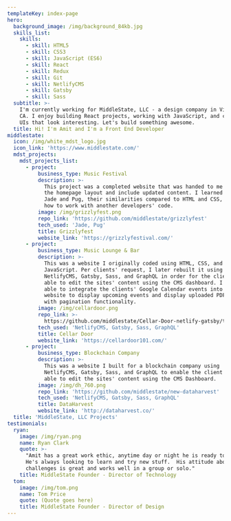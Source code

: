 ```yaml
---
templateKey: index-page
hero:
  background_image: /img/background_84kb.jpg
  skills_list:
    skills:
      - skill: HTML5
      - skill: CSS3
      - skill: JavaScript (ES6)
      - skill: React
      - skill: Redux
      - skill: Git
      - skill: NetlifyCMS
      - skill: Gatsby
      - skill: Sass
  subtitle: >-
    I'm currently working for MiddleState, LLC - a design company in Visalia,
    CA. I enjoy building React projects, working with JavaScript, and creating
    UIs that look interesting. Let's build something awesome.  
  title: Hi! I'm Amit and I'm a Front End Developer
middlestate:
  icon: /img/white_mdst_logo.jpg
  icon_link: 'https://www.middlestate.com/'
  mdst_projects:
    mdst_projects_list:
      - project:
          business_type: Music Festival
          description: >-
            This project was a completed website that was handed to me to revamp
            the homepage layout and include updated content. I learned about
            Jade and Pug, their similarities compared to HTML and CSS, and also
            how to work with another developers' code.
          image: /img/grizzlyfest.png
          repo_link: 'https://github.com/middlestate/grizzlyfest'
          tech_used: 'Jade, Pug'
          title: Grizzlyfest
          website_link: 'https://grizzlyfestival.com/'
      - project:
          business_type: Music Lounge & Bar
          description: >-
            This was a website I originally coded using HTML, CSS, and some
            JavaScript. Per clients' request, I later rebuilt it using
            NetlifyCMS, Gatsby, Sass, and GraphQL in order for the client to be
            able to edit the sites' content using the CMS dashboard. I was also
            able to integrate the clients' Google Calendar events into the
            website to display upcoming events and display uploaded PDF files
            with pagination functionality. 
          image: /img/cellardoor.png
          repo_link: >-
            https://github.com/middlestate/Cellar-Door-netlify-gatsby/tree/the-doors
          tech_used: 'NetlifyCMS, Gatsby, Sass, GraphQL'
          title: Cellar Door
          website_link: 'https://cellardoor101.com/'
      - project:
          business_type: Blockchain Company
          description: >-
            This was a website I built for a blockchain company using
            NetlifyCMS, Gatsby, Sass, and GraphQL to enable the client to be
            able to edit the sites' content using the CMS Dashboard.
          image: /img/dh_760.png
          repo_link: 'https://github.com/middlestate/new-dataharvest'
          tech_used: 'NetlifyCMS, Gatsby, Sass, GraphQL'
          title: DataHarvest
          website_link: 'http://dataharvest.co/'
  title: 'MiddleState, LLC Projects'
testimonials:
  ryan:
    image: /img/ryan.png
    name: Ryan Clark
    quote: >-
      "Amit has a great work ethic, anytime day or night he is ready to help.
      He's always looking to learn and try new stuff.  His attitude about new
      challenges is great and works well in a group or solo." 
    title: MiddleState Founder - Director of Technology
  tom:
    image: /img/tom.png
    name: Tom Price
    quote: (Quote goes here)
    title: MiddleState Founder - Director of Design
---
```


